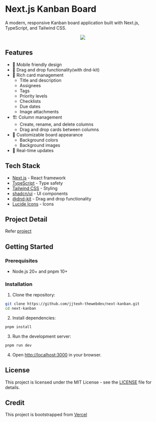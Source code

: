 # Next.js Kanban Board

A modern, responsive Kanban board application built with Next.js, TypeScript, and Tailwind CSS.

<div align="center">
    <img src="preview.gif" />
</div>

## Features

- 📱 Mobile friendly design
- 🎯 Drag and drop functionality(with dnd-kit)
- 📝 Rich card management
  - Title and description
  - Assignees
  - Tags
  - Priority levels
  - Checklists
  - Due dates
  - Image attachments
- 🏗️ Column management
  - Create, rename, and delete columns
  - Drag and drop cards between columns
- 🎨 Customizable board appearance
  - Background colors
  - Background images
- 🔄 Real-time updates

## Tech Stack

- [Next.js](https://nextjs.org/) - React framework
- [TypeScript](https://www.typescriptlang.org/) - Type safety
- [Tailwind CSS](https://tailwindcss.com/) - Styling
- [shadcn/ui](https://ui.shadcn.com/) - UI components
- [@dnd-kit](https://dnd-kit.com/) - Drag and drop functionality
- [Lucide Icons](https://lucide.dev/) - Icons

## Project Detail

Refer [project](./docs/project.md)

## Getting Started

### Prerequisites

- Node.js 20+ and pnpm 10+

### Installation

1. Clone the repository:
```bash
git clone https://github.com/jjteoh-thewebdev/next-kanban.git
cd next-kanban
```

2. Install dependencies:
```bash
pnpm install
```

3. Run the development server:
```bash
pnpm run dev
```

4. Open [http://localhost:3000](http://localhost:3000) in your browser.


## License

This project is licensed under the MIT License - see the [LICENSE](LICENSE) file for details. 

## Credit

This project is bootstrapped from [Vercel](https://vercel.com/)
